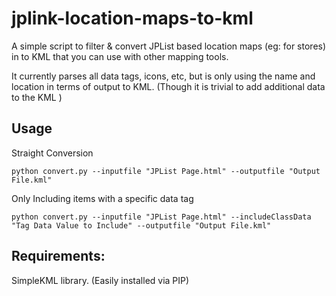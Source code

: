 # jplink-location-maps-to-kml
 A simple script to filter & convert JPList based location maps (eg: for stores) in to KML that you can use with other mapping tools.
 
 It currently parses all data tags, icons, etc, but is only using the name and location in terms of output to KML. (Though it is trivial to add additional data to the KML )
 
 ## Usage
 Straight Conversion
 
` python convert.py --inputfile "JPList Page.html" --outputfile "Output File.kml"
`

 Only Including items with a specific data tag
 
`python convert.py --inputfile "JPList Page.html" --includeClassData "Tag Data Value to Include" --outputfile "Output File.kml"
` 
 ## Requirements:
 SimpleKML library. (Easily installed via PIP)
